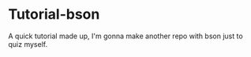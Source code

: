 # Tutorial-bson
A quick tutorial made up, I'm gonna make another repo with bson just to quiz myself.
